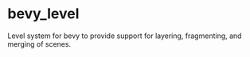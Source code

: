 # bevy_level
Level system for bevy to provide support for layering, fragmenting, and merging of scenes.
